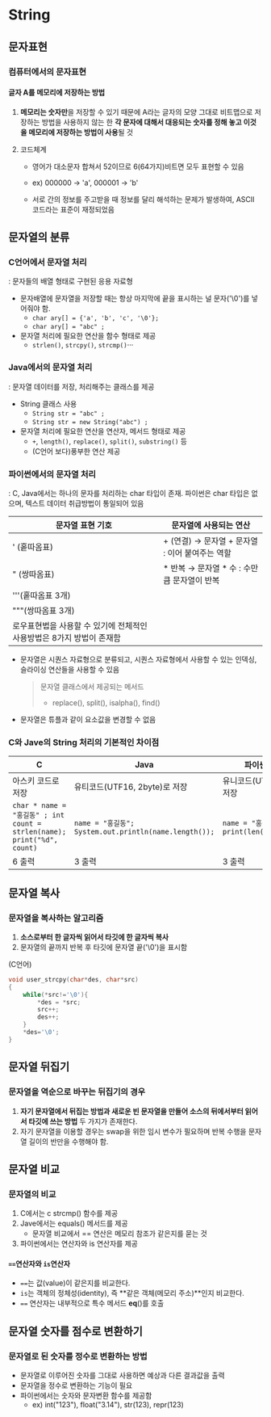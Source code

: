 # String

## 문자표현

### 컴퓨터에서의 문자표현

#### 글자 A를 메모리에 저장하는 방법
1. **메모리는 숫자만**을 저장할 수 있기 때문에 A라는 글자의 모양 그대로 비트맵으로 저장하는 방법을 사용하지 않는 한 **각 문자에 대해서 대응되는 숫자를 정해 놓고 이것을 메모리에 저장하는 방법이 사용**될 것

2. 코드체계
    - 영어가 대소문자 합쳐서 52이므로 6(64가지)비트면 모두 표현할 수 있음
    - ex) 000000 -> 'a',    000001 -> 'b'

    - 서로 간의 정보를 주고받을 때 정보를 달리 해석하는 문제가 발생하여, ASCII 코드라는 표준이 재정되었음

## 문자열의 분류

### C언어에서 문자열 처리
: 문자들의 배열 형태로 구현된 응용 자료형

- 문자배열에 문자열을 저장할 때는 항상 마지막에 끝을 표시하는 널 문자('\0')를 넣어줘야 함.
    - `char ary[] = {'a', 'b', 'c', '\0'};`
    - `char ary[] = "abc" ;`
- 문자열 처리에 필요한 연산을 함수 형태로 제공
    - `strlen()`, `strcpy()`, `strcmp()`···

### Java에서의 문자열 처리
: 문자열 데이터를 저장, 처리해주는 클래스를 제공

- String 클래스 사용
    - `String str = "abc" ;`
    - `String str = new String("abc") ;`
- 문자열 처리에 필요한 연산을 연산자, 메서드 형태로 제공
    - `+`, `length()`, `replace()`, `split()`, `substring()` 등
    - (C언어 보다)풍부한 연산 제공

### 파이썬에서의 문자열 처리
: C, Java에서는 하나의 문자를 처리하는 char 타입이 존재. 파이썬은 char 타입은 없으며, 텍스트 데이터 취급방법이 통일되어 있음

|문자열 표현 기호|문자열에 사용되는 연산|
|---------------|---------------------|
| ' (홑따옴표)| + (연결) → 문자열 + 문자열 : 이어 붙여주는 역할|
| " (쌍따옴표)| * 반복 → 문자열 * 수 : 수만큼 문자열이 반복|
| '''(홑따옴표 3개)||
| """(쌍따옴표 3개)||
|로우표현법을 사용할 수 있기에 전체적인 사용방법은 8가지 방법이 존재함||

- 문자열은 시퀀스 자료형으로 분류되고, 시퀀스 자료형에서 사용할 수 있는 인덱싱, 슬라이싱 연산들을 사용할 수 있음
    > 문자열 클래스에서 제공되는 메서드   
    > - replace(), split(), isalpha(), find()
- 문자열은 튜플과 같이 요소값을 변경할 수 없음

### C와 Jave의 String 처리의 기본적인 차이점
|C|Java|파이썬|
|-|----|------|
|아스키 코드로 저장|유티코드(UTF16, 2byte)로 저장|유니코드(UTF8)로 저장|
|```char * name = "홍길동" ; int count = strlen(name); print("%d", count)```|```name = "홍길동"; System.out.println(name.length());```|```name = "홍길동" print(len(name))```|
|6 출력|3 출력|3 출력|

## 문자열 복사
### 문자열을 복사하는 알고리즘

1. **소스로부터 한 글자씩 읽어서 타깃에 한 글자씩 복사**
2. 문자열의 끝까지 반복 후 타깃에 문자열 끝('\0')을 표시함

(C언어)
``` C
void user_strcpy(char*des, char*src)
{
    while(*src!='\0'){
        *des = *src;
        src++;
        des++;
    }
    *des='\0';
}
```

## 문자열 뒤집기

### 문자열을 역순으로 바꾸는 뒤집기의 경우
1. **자기 문자열에서 뒤집는 방법과 새로운 빈 문자열을 만들어 소스의 뒤에서부터 읽어서 타깃에 쓰는 방법** 두 가지가 존재한다.
2. 자기 문자열을 이용할 경우는 swap을 위한 임시 변수가 필요하며 반복 수행을 문자열 길이의 반만을 수행해야 함.

## 문자열 비교

### 문자열의 비교

1. C에서는 c strcmp() 함수를 제공
2. Jave에서는 equals() 메서드를 제공
    - 문자열 비교에서 == 연산은 메모리 참조가 같은지를 묻는 것
3. 파이썬에서는 연산자와 is 연산자를 제공

#### `==`연산자와 `is`연산자

- `==`는 값(value)이 같은지를 비교한다.
- `is`는 객체의 정체성(identity), 즉 **같은 객체(메모리 주소)**인지 비교한다.
- `==` 연산자는 내부적으로 특수 메서드 __eq__()를 호출


## 문자열 숫자를 점수로 변환하기

### 문자열로 된 숫자를 정수로 변환하는 방법

- 문자열로 이루어진 숫자를 그대로 사용하면 예상과 다른 결과값을 출력
- 문자열을 정수로 변환하는 기능이 필요
- 파이썬에서는 숫자와 문자변환 함수를 제공함
    - ex) int("123"), float("3.14"), str(123), repr(123)

